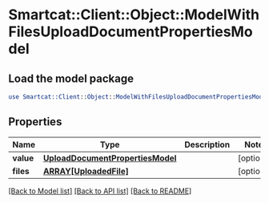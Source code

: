 # Smartcat::Client::Object::ModelWithFilesUploadDocumentPropertiesModel

## Load the model package
```perl
use Smartcat::Client::Object::ModelWithFilesUploadDocumentPropertiesModel;
```

## Properties
Name | Type | Description | Notes
------------ | ------------- | ------------- | -------------
**value** | [**UploadDocumentPropertiesModel**](UploadDocumentPropertiesModel.md) |  | [optional] 
**files** | [**ARRAY[UploadedFile]**](UploadedFile.md) |  | [optional] 

[[Back to Model list]](../README.md#documentation-for-models) [[Back to API list]](../README.md#documentation-for-api-endpoints) [[Back to README]](../README.md)



